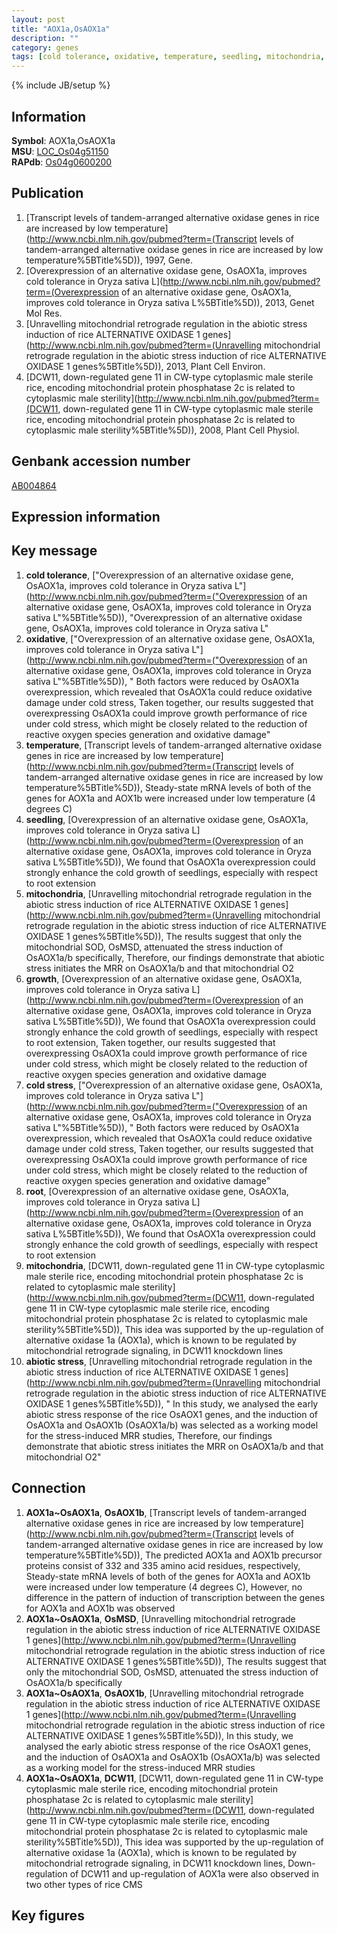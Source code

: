 ```yaml
---
layout: post
title: "AOX1a,OsAOX1a"
description: ""
category: genes
tags: [cold tolerance, oxidative, temperature, seedling, mitochondria, growth, cold stress, root, abiotic stress]
---
```

{% include JB/setup %}

## Information
__Symbol__: AOX1a,OsAOX1a  
__MSU__: [LOC_Os04g51150](http://rice.plantbiology.msu.edu/cgi-bin/ORF_infopage.cgi?orf=LOC_Os04g51150)  
__RAPdb__: [Os04g0600200](http://rapdb.dna.affrc.go.jp/viewer/gbrowse_details/irgsp1?name=Os04g0600200)  

## Publication
1. [Transcript levels of tandem-arranged alternative oxidase genes in rice are increased by low temperature](http://www.ncbi.nlm.nih.gov/pubmed?term=(Transcript levels of tandem-arranged alternative oxidase genes in rice are increased by low temperature%5BTitle%5D)), 1997, Gene.
2. [Overexpression of an alternative oxidase gene, OsAOX1a, improves cold tolerance in Oryza sativa L](http://www.ncbi.nlm.nih.gov/pubmed?term=(Overexpression of an alternative oxidase gene, OsAOX1a, improves cold tolerance in Oryza sativa L%5BTitle%5D)), 2013, Genet Mol Res.
3. [Unravelling mitochondrial retrograde regulation in the abiotic stress induction of rice ALTERNATIVE OXIDASE 1 genes](http://www.ncbi.nlm.nih.gov/pubmed?term=(Unravelling mitochondrial retrograde regulation in the abiotic stress induction of rice ALTERNATIVE OXIDASE 1 genes%5BTitle%5D)), 2013, Plant Cell Environ.
4. [DCW11, down-regulated gene 11 in CW-type cytoplasmic male sterile rice, encoding mitochondrial protein phosphatase 2c is related to cytoplasmic male sterility](http://www.ncbi.nlm.nih.gov/pubmed?term=(DCW11, down-regulated gene 11 in CW-type cytoplasmic male sterile rice, encoding mitochondrial protein phosphatase 2c is related to cytoplasmic male sterility%5BTitle%5D)), 2008, Plant Cell Physiol.

## Genbank accession number
[AB004864](http://www.ncbi.nlm.nih.gov/nuccore/AB004864)

## Expression information

## Key message
1. __cold tolerance__, ["Overexpression of an alternative oxidase gene, OsAOX1a, improves cold tolerance in Oryza sativa L"](http://www.ncbi.nlm.nih.gov/pubmed?term=("Overexpression of an alternative oxidase gene, OsAOX1a, improves cold tolerance in Oryza sativa L"%5BTitle%5D)), "Overexpression of an alternative oxidase gene, OsAOX1a, improves cold tolerance in Oryza sativa L"
2. __oxidative__, ["Overexpression of an alternative oxidase gene, OsAOX1a, improves cold tolerance in Oryza sativa L"](http://www.ncbi.nlm.nih.gov/pubmed?term=("Overexpression of an alternative oxidase gene, OsAOX1a, improves cold tolerance in Oryza sativa L"%5BTitle%5D)), " Both factors were reduced by OsAOX1a overexpression, which revealed that OsAOX1a could reduce oxidative damage under cold stress, Taken together, our results suggested that overexpressing OsAOX1a could improve growth performance of rice under cold stress, which might be closely related to the reduction of reactive oxygen species generation and oxidative damage"
3. __temperature__, [Transcript levels of tandem-arranged alternative oxidase genes in rice are increased by low temperature](http://www.ncbi.nlm.nih.gov/pubmed?term=(Transcript levels of tandem-arranged alternative oxidase genes in rice are increased by low temperature%5BTitle%5D)),  Steady-state mRNA levels of both of the genes for AOX1a and AOX1b were increased under low temperature (4 degrees C)
4. __seedling__, [Overexpression of an alternative oxidase gene, OsAOX1a, improves cold tolerance in Oryza sativa L](http://www.ncbi.nlm.nih.gov/pubmed?term=(Overexpression of an alternative oxidase gene, OsAOX1a, improves cold tolerance in Oryza sativa L%5BTitle%5D)),  We found that OsAOX1a overexpression could strongly enhance the cold growth of seedlings, especially with respect to root extension
5. __mitochondria__, [Unravelling mitochondrial retrograde regulation in the abiotic stress induction of rice ALTERNATIVE OXIDASE 1 genes](http://www.ncbi.nlm.nih.gov/pubmed?term=(Unravelling mitochondrial retrograde regulation in the abiotic stress induction of rice ALTERNATIVE OXIDASE 1 genes%5BTitle%5D)),  The results suggest that only the mitochondrial SOD, OsMSD, attenuated the stress induction of OsAOX1a/b specifically, Therefore, our findings demonstrate that abiotic stress initiates the MRR on OsAOX1a/b and that mitochondrial O2
6. __growth__, [Overexpression of an alternative oxidase gene, OsAOX1a, improves cold tolerance in Oryza sativa L](http://www.ncbi.nlm.nih.gov/pubmed?term=(Overexpression of an alternative oxidase gene, OsAOX1a, improves cold tolerance in Oryza sativa L%5BTitle%5D)),  We found that OsAOX1a overexpression could strongly enhance the cold growth of seedlings, especially with respect to root extension, Taken together, our results suggested that overexpressing OsAOX1a could improve growth performance of rice under cold stress, which might be closely related to the reduction of reactive oxygen species generation and oxidative damage
7. __cold stress__, ["Overexpression of an alternative oxidase gene, OsAOX1a, improves cold tolerance in Oryza sativa L"](http://www.ncbi.nlm.nih.gov/pubmed?term=("Overexpression of an alternative oxidase gene, OsAOX1a, improves cold tolerance in Oryza sativa L"%5BTitle%5D)), " Both factors were reduced by OsAOX1a overexpression, which revealed that OsAOX1a could reduce oxidative damage under cold stress, Taken together, our results suggested that overexpressing OsAOX1a could improve growth performance of rice under cold stress, which might be closely related to the reduction of reactive oxygen species generation and oxidative damage"
8. __root__, [Overexpression of an alternative oxidase gene, OsAOX1a, improves cold tolerance in Oryza sativa L](http://www.ncbi.nlm.nih.gov/pubmed?term=(Overexpression of an alternative oxidase gene, OsAOX1a, improves cold tolerance in Oryza sativa L%5BTitle%5D)),  We found that OsAOX1a overexpression could strongly enhance the cold growth of seedlings, especially with respect to root extension
9. __mitochondria__, [DCW11, down-regulated gene 11 in CW-type cytoplasmic male sterile rice, encoding mitochondrial protein phosphatase 2c is related to cytoplasmic male sterility](http://www.ncbi.nlm.nih.gov/pubmed?term=(DCW11, down-regulated gene 11 in CW-type cytoplasmic male sterile rice, encoding mitochondrial protein phosphatase 2c is related to cytoplasmic male sterility%5BTitle%5D)),  This idea was supported by the up-regulation of alternative oxidase 1a (AOX1a), which is known to be regulated by mitochondrial retrograde signaling, in DCW11 knockdown lines
10. __abiotic stress__, [Unravelling mitochondrial retrograde regulation in the abiotic stress induction of rice ALTERNATIVE OXIDASE 1 genes](http://www.ncbi.nlm.nih.gov/pubmed?term=(Unravelling mitochondrial retrograde regulation in the abiotic stress induction of rice ALTERNATIVE OXIDASE 1 genes%5BTitle%5D)), " In this study, we analysed the early abiotic stress response of the rice OsAOX1 genes, and the induction of OsAOX1a and OsAOX1b (OsAOX1a/b) was selected as a working model for the stress-induced MRR studies, Therefore, our findings demonstrate that abiotic stress initiates the MRR on OsAOX1a/b and that mitochondrial O2"

## Connection
1. __AOX1a~OsAOX1a__, __OsAOX1b__, [Transcript levels of tandem-arranged alternative oxidase genes in rice are increased by low temperature](http://www.ncbi.nlm.nih.gov/pubmed?term=(Transcript levels of tandem-arranged alternative oxidase genes in rice are increased by low temperature%5BTitle%5D)),  The predicted AOX1a and AOX1b precursor proteins consist of 332 and 335 amino acid residues, respectively, Steady-state mRNA levels of both of the genes for AOX1a and AOX1b were increased under low temperature (4 degrees C), However, no difference in the pattern of induction of transcription between the genes for AOX1a and AOX1b was observed
2. __AOX1a~OsAOX1a__, __OsMSD__, [Unravelling mitochondrial retrograde regulation in the abiotic stress induction of rice ALTERNATIVE OXIDASE 1 genes](http://www.ncbi.nlm.nih.gov/pubmed?term=(Unravelling mitochondrial retrograde regulation in the abiotic stress induction of rice ALTERNATIVE OXIDASE 1 genes%5BTitle%5D)),  The results suggest that only the mitochondrial SOD, OsMSD, attenuated the stress induction of OsAOX1a/b specifically
3. __AOX1a~OsAOX1a__, __OsAOX1b__, [Unravelling mitochondrial retrograde regulation in the abiotic stress induction of rice ALTERNATIVE OXIDASE 1 genes](http://www.ncbi.nlm.nih.gov/pubmed?term=(Unravelling mitochondrial retrograde regulation in the abiotic stress induction of rice ALTERNATIVE OXIDASE 1 genes%5BTitle%5D)),  In this study, we analysed the early abiotic stress response of the rice OsAOX1 genes, and the induction of OsAOX1a and OsAOX1b (OsAOX1a/b) was selected as a working model for the stress-induced MRR studies
4. __AOX1a~OsAOX1a__, __DCW11__, [DCW11, down-regulated gene 11 in CW-type cytoplasmic male sterile rice, encoding mitochondrial protein phosphatase 2c is related to cytoplasmic male sterility](http://www.ncbi.nlm.nih.gov/pubmed?term=(DCW11, down-regulated gene 11 in CW-type cytoplasmic male sterile rice, encoding mitochondrial protein phosphatase 2c is related to cytoplasmic male sterility%5BTitle%5D)),  This idea was supported by the up-regulation of alternative oxidase 1a (AOX1a), which is known to be regulated by mitochondrial retrograde signaling, in DCW11 knockdown lines, Down-regulation of DCW11 and up-regulation of AOX1a were also observed in two other types of rice CMS

## Key figures


